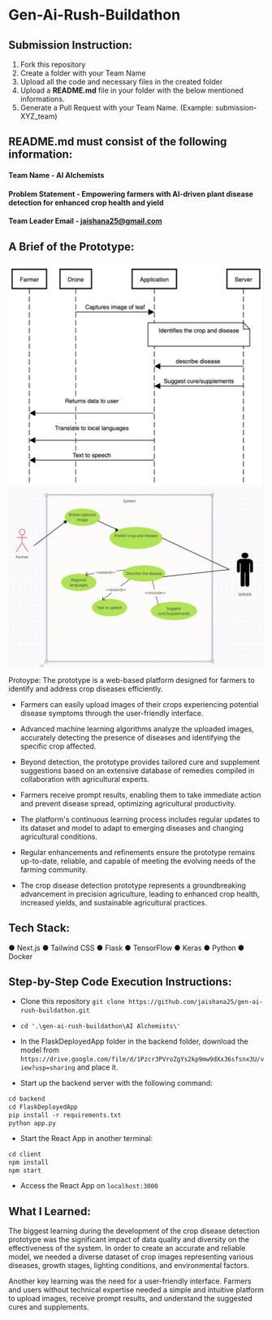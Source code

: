# Gen-Ai-Rush-Buildathon

## Submission Instruction:
  1. Fork this repository
  2. Create a folder with your Team Name
  3. Upload all the code and necessary files in the created folder
  4. Upload a **README.md** file in your folder with the below mentioned informations.
  5. Generate a Pull Request with your Team Name. (Example: submission-XYZ_team)

## README.md must consist of the following information:

#### Team Name - AI Alchemists
#### Problem Statement - Empowering farmers with AI-driven plant disease detection for enhanced crop health and yield
#### Team Leader Email - jaishana25@gmail.com

## A Brief of the Prototype:
  ![Sequence Diagram](seq.png)
  ![UseCase Diagram](usecase.jpg)


  Protoype: The prototype is a web-based platform designed for farmers to identify and address crop diseases efficiently.

- Farmers can easily upload images of their crops experiencing potential disease symptoms through the user-friendly interface.

- Advanced machine learning algorithms analyze the uploaded images, accurately detecting the presence of diseases and identifying the specific crop affected.

- Beyond detection, the prototype provides tailored cure and supplement suggestions based on an extensive database of remedies compiled in collaboration with agricultural experts.

- Farmers receive prompt results, enabling them to take immediate action and prevent disease spread, optimizing agricultural productivity.

- The platform's continuous learning process includes regular updates to its dataset and model to adapt to emerging diseases and changing agricultural conditions.

- Regular enhancements and refinements ensure the prototype remains up-to-date, reliable, and capable of meeting the evolving needs of the farming community.

- The crop disease detection prototype represents a groundbreaking advancement in precision agriculture, leading to enhanced crop health, increased yields, and sustainable agricultural practices.
  
## Tech Stack: 
● Next.js
● Tailwind CSS
● Flask
● TensorFlow
● Keras
● Python
● Docker
   
## Step-by-Step Code Execution Instructions:
  - Clone this repository ```git clone https://github.com/jaishana25/gen-ai-rush-buildathon.git```
  - ```cd '.\gen-ai-rush-buildathon\AI Alchemists\'```

  - In the FlaskDeployedApp folder in the backend folder, download the model from ```https://drive.google.com/file/d/1Pzcr3PVroZgYs2kp9mw9dXx36sfsnx3U/view?usp=sharing``` and place it.
  - Start up the backend server with the following command: 
  ```
  cd backend
  cd FlaskDeployedApp
  pip install -r requirements.txt
  python app.py
  ```
  - Start the React App in another terminal:
  ```
  cd client
  npm install
  npm start
  ```
  - Access the React App on ```localhost:3000```
  
## What I Learned:
  The biggest learning during the development of the crop disease detection prototype was the significant impact of data quality and diversity on the effectiveness of the system. In order to create an accurate and reliable model, we needed a diverse dataset of crop images representing various diseases, growth stages, lighting conditions, and environmental factors.

  Another key learning was the need for a user-friendly interface. Farmers and users without technical expertise needed a simple and intuitive platform to upload images, receive prompt results, and understand the suggested cures and supplements. 
